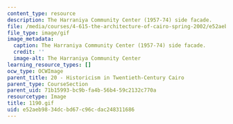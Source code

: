 ```yaml
---
content_type: resource
description: The Harraniya Community Center (1957-74) side facade.
file: /media/courses/4-615-the-architecture-of-cairo-spring-2002/e52aeb9834dcbd67c96cdac248311686_1190.gif
file_type: image/gif
image_metadata:
  caption: The Harraniya Community Center (1957-74) side facade.
  credit: ''
  image-alt: The Harraniya Community Center
learning_resource_types: []
ocw_type: OCWImage
parent_title: 20 - Historicism in Twentieth-Century Cairo
parent_type: CourseSection
parent_uid: 71b15993-bc9b-fa4b-56b4-59c2132c770a
resourcetype: Image
title: 1190.gif
uid: e52aeb98-34dc-bd67-c96c-dac248311686
---
```

